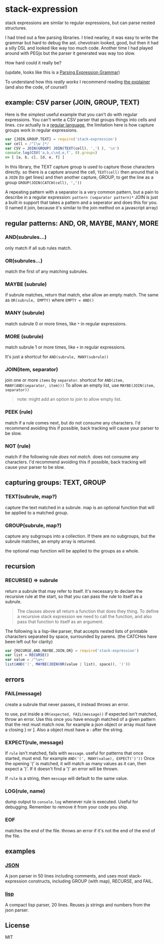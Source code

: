 # stack-expression

stack expressions are similar to regular expressions, but can parse nested structures.

I had tried out a few parsing libraries. I tried nearley, it was easy to write
the grammar but hard to debug the ast. chevotrain looked, good, but then it had a silly
DSL and looked like way too much code. Another time I had played around with PEGjs
but the parser it generated was way too slow.

How hard could it really be?

(update, looks like this is a [Parsing Expression Grammar](https://en.wikipedia.org/wiki/Parsing_expression_grammar))

To understand how this _really works_ I recommend reading [the explainer](./explain.md)
(and also the code, of course!)

## example: CSV parser (JOIN, GROUP, TEXT)

Here is the simplest useful example that you can't do with regular expressions.
You can't write a CSV parser that groups things into cells and lines.
csv actually is a [regular language](https://en.wikipedia.org/wiki/Regular_language),
the limitation here is how capture groups work in regular expressions.

``` js
var {JOIN,GROUP,TEXT} = require('stack-expression')
var cell = /^[\w ]*/
var CSV = JOIN(GROUP( JOIN(TEXT(cell), ',') ), '\n')
console.log(CSV('a,b,c\nd,e,f', 0).groups)
=> [ [a, b, c], [d, e, f] ]
```

In this library, the TEXT capture group is used to capture those characters directly.
so there is a capture around the cell, `TEXT(cell)` then around that is a `JOIN` (to get lines)
and then another capture, GROUP, to get the line as a group `GROUP(JOIN(CATCH(cell), ','))`

A repeating pattern with a separator is a very common pattern, but a pain
to describe in a regular expression: `pattern (separator pattern)*`
JOIN is just a built in support that takes a pattern and a seperator and does this for you.
(I named it join, because it's similar to the join method on a javascript array)

## regular patterns: AND, OR, MAYBE, MANY, MORE

### AND(subrules...)

only match if all sub rules match.

### OR(subrules...)

match the first of any matching subrules.

### MAYBE (subrule)

if subrule matches, return that match, else allow an empty match.
The same as `OR(subrule, EMPTY)` where `EMPTY = AND()`

### MANY (subrule)

match subrule 0 or more times, like `*` in regular expressions.

### MORE (subrule)

match subrule 1 or more times, like `+` in regular expressions.

It's just a shortcut for `AND(subrule, MANY(subrule))`

### JOIN(item, separator)

join one or more `items` by `separator`.
shortcut for `AND(item, MANY(AND(separator, item)))`
To allow an empty list, use `MAYBE(JOIN(item, separator))`

> note: might add an option to join to allow empty list.

### PEEK (rule)

match if a rule comes next, but do not consume any characters.
I'd recommend avoiding this if possible, back tracking will
cause your parser to be slow.

### NOT (rule)

match if the following rule _does not match_. does not consume any characters.
I'd recommend avoiding this if possible, back tracking will
cause your parser to be slow.

## capturing groups: TEXT, GROUP

### TEXT(subrule, map?)

capture the text matched in a subrule.
map is an optional function that will be applied to a matched group.

### GROUP(subrule, map?)

capture any subgroups into a collection. If there are no subgroups,
but the subrule matches, an empty array is returned.

the optional map function will be applied to the groups as a whole.

## recursion

### RECURSE() => subrule

return a subrule that may refer to itself. It's necessary to declare the recursive rule
at the start, so that you can pass the rule to itself as a subrule.

> The clauses above all return a function that does they thing. To define a recursive
stack expression we need to call the function, and also pass that function to itself
as an argument.

The following is a lisp-like parser, that accepts nested lists of printable
characters separated by space, surrounded by parens. (the CATCHes have been left out
for clarity)

``` js
var {RECURSE,AND,MAYBE,JOIN,OR} = require('stack-expression')
var list = RECURSE()
var value = /^\w+/
list(AND('(', MAYBE(JOIN(OR(value | list), space)), ')'))
```

## errors

### FAIL(message)

create a subrule that never passes, it instead throws an error.

to use, put inside a `OR(expected, FAIL(message))` if expected isn't matched,
throw an error. Use this once you have enough matched of a given pattern
that the rest must match now. for example a json object or array must have a closing
} or ]. Also a object must have a : after the string.

### EXPECT(rule, message)

If `rule` isn't matched, fails with `message`.
useful for patterns that once started, must end.
for example `AND('(', MANY(value), EXPECT(')'))`
Once the opening '(' is matched, it will match as many values
as it can, then expect a ')'. If it doesn't find a ')' an error
will be thrown.

If `rule` is a string, then `message` will default to the same value.

### LOG(rule, name)

dump output to `console.log` whenever rule is executed. Useful for debugging.
Remember to remove it from your code you ship.

### EOF

matches the end of the file.
throws an error if it's not the end of the end of the file.

## examples

### [JSON](./examples/json.js)

A json parser in 50 lines including comments, and uses most stack-expression constructs,
including GROUP (with map), RECURSE, and FAIL.

### [lisp](./examples/lisp.js)

A compact lisp parser, 20 lines. Reuses js strings and numbers from the json parser.

## License

MIT
